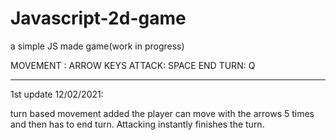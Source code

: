 # Javascript-2d-game
a simple JS made game(work in progress)

MOVEMENT : ARROW KEYS
ATTACK: SPACE
END TURN: Q

*************************************************************************

1st update 12/02/2021:

turn based movement added
the player can move with the arrows 5 times and then has to end turn.
Attacking instantly finishes the turn.


